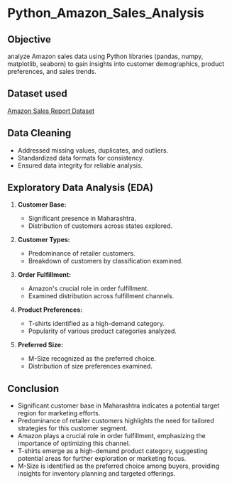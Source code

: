 # Python_Amazon_Sales_Analysis

## Objective
analyze Amazon sales data using Python libraries (pandas, numpy, matplotlib, seaborn) to gain insights into customer demographics, product preferences, and sales trends.

## **Dataset used**
[Amazon Sales Report Dataset](https://github.com/Santhosh-B-45/Python_Amazon_Sales_Analysis/blob/main/Amazon%20Sale%20Report%20Dataset.csv)

## Data Cleaning
- Addressed missing values, duplicates, and outliers.
- Standardized data formats for consistency.
- Ensured data integrity for reliable analysis.

## Exploratory Data Analysis (EDA)

1. **Customer Base:**
   - Significant presence in Maharashtra.
   - Distribution of customers across states explored.

2. **Customer Types:**
   - Predominance of retailer customers.
   - Breakdown of customers by classification examined.

3. **Order Fulfillment:**
   - Amazon's crucial role in order fulfillment.
   - Examined distribution across fulfillment channels.

4. **Product Preferences:**
   - T-shirts identified as a high-demand category.
   - Popularity of various product categories analyzed.

5. **Preferred Size:**
   - M-Size recognized as the preferred choice.
   - Distribution of size preferences examined.

## Conclusion
- Significant customer base in Maharashtra indicates a potential target region for marketing efforts.
- Predominance of retailer customers highlights the need for tailored strategies for this customer segment.
- Amazon plays a crucial role in order fulfillment, emphasizing the importance of optimizing this channel.
- T-shirts emerge as a high-demand product category, suggesting potential areas for further exploration or marketing focus.
- M-Size is identified as the preferred choice among buyers, providing insights for inventory planning and targeted offerings.
```

